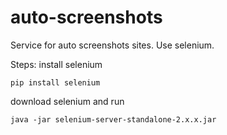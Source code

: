 # auto-screenshots
Service for auto screenshots sites. Use selenium.

Steps:
install selenium
```
pip install selenium
```
download selenium and run
```
java -jar selenium-server-standalone-2.x.x.jar
```

